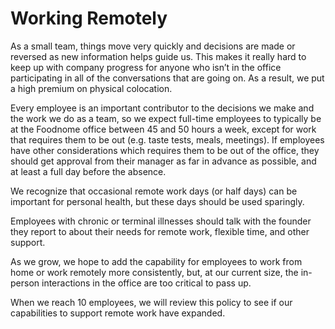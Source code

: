 # Working Remotely

As a small team, things move very quickly and decisions are made or reversed as new information helps guide us. This makes it really hard to keep up with company progress for anyone who isn’t in the office participating in all of the conversations that are going on. As a result, we put a high premium on physical colocation. 

Every employee is an important contributor to the decisions we make and the work we do as a team, so we expect full-time employees to typically be at the Foodnome office between 45 and 50 hours a week, except for work that requires them to be out (e.g. taste tests, meals, meetings). If employees have other considerations which requires them to be out of the office, they should get approval from their manager as far in advance as possible, and at least a full day before the absence.

We recognize that occasional remote work days (or half days) can be important for personal health, but these days should be used sparingly.  

Employees with chronic or terminal illnesses should talk with the founder they report to about their needs for remote work, flexible time, and other support.

As we grow, we hope to add the capability for employees to work from home or work remotely more consistently, but, at our current size, the in-person interactions in the office are too critical to pass up.

When we reach 10 employees, we will review this policy to see if our capabilities to support remote work have expanded.
